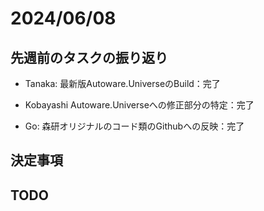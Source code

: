 # 2024/06/08
## 先週前のタスクの振り返り
- Tanaka:
最新版Autoware.UniverseのBuild：完了

- Kobayashi
Autoware.Universeへの修正部分の特定：完了

- Go:
森研オリジナルのコード類のGithubへの反映：完了

## 決定事項

## TODO

## 
